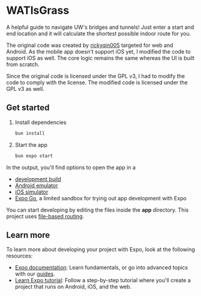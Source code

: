 # WATIsGrass

A helpful guide to navigate UW's bridges and tunnels! Just enter a start and end location and it will calculate the shortest possible indoor route for you.

The original code was created by [rickyqin005](https://github.com/rickyqin005/WATIsGrass) targeted for web and Android. As the mobile app doesn't support iOS yet, I modified the code to support iOS as well. The core logic remains the same whereas the UI is built from scratch.

Since the original code is licensed under the GPL v3, I had to modify the code to comply with the license. The modified code is licensed under the GPL v3 as well.

## Get started

1. Install dependencies

   ```bash
   bun install
   ```

2. Start the app

   ```bash
   bun expo start
   ```

In the output, you'll find options to open the app in a

- [development build](https://docs.expo.dev/develop/development-builds/introduction/)
- [Android emulator](https://docs.expo.dev/workflow/android-studio-emulator/)
- [iOS simulator](https://docs.expo.dev/workflow/ios-simulator/)
- [Expo Go](https://expo.dev/go), a limited sandbox for trying out app development with Expo

You can start developing by editing the files inside the **app** directory. This project uses [file-based routing](https://docs.expo.dev/router/introduction).

## Learn more

To learn more about developing your project with Expo, look at the following resources:

- [Expo documentation](https://docs.expo.dev/): Learn fundamentals, or go into advanced topics with our [guides](https://docs.expo.dev/guides).
- [Learn Expo tutorial](https://docs.expo.dev/tutorial/introduction/): Follow a step-by-step tutorial where you'll create a project that runs on Android, iOS, and the web.
